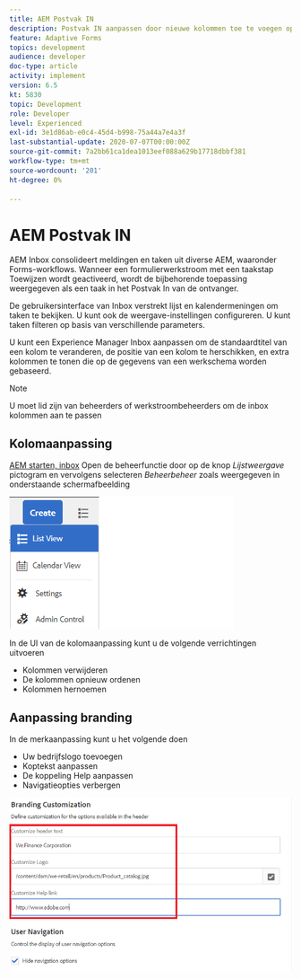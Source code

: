 ```yaml
---
title: AEM Postvak IN
description: Postvak IN aanpassen door nieuwe kolommen toe te voegen op basis van workflowgegevens
feature: Adaptive Forms
topics: development
audience: developer
doc-type: article
activity: implement
version: 6.5
kt: 5830
topic: Development
role: Developer
level: Experienced
exl-id: 3e1d86ab-e0c4-45d4-b998-75a44a7e4a3f
last-substantial-update: 2020-07-07T00:00:00Z
source-git-commit: 7a2bb61ca1dea1013eef088a629b17718dbbf381
workflow-type: tm+mt
source-wordcount: '201'
ht-degree: 0%

---
```


# AEM Postvak IN

AEM Inbox consolideert meldingen en taken uit diverse AEM, waaronder Forms-workflows. Wanneer een formulierwerkstroom met een taakstap Toewijzen wordt geactiveerd, wordt de bijbehorende toepassing weergegeven als een taak in het Postvak In van de ontvanger.

De gebruikersinterface van Inbox verstrekt lijst en kalendermeningen om taken te bekijken. U kunt ook de weergave-instellingen configureren. U kunt taken filteren op basis van verschillende parameters.

U kunt een Experience Manager Inbox aanpassen om de standaardtitel van een kolom te veranderen, de positie van een kolom te herschikken, en extra kolommen te tonen die op de gegevens van een werkschema worden gebaseerd.

>[!NOTE]
>
>U moet lid zijn van beheerders of werkstroombeheerders om de inbox kolommen aan te passen

## Kolomaanpassing

[AEM starten, inbox](http://localhost:4502/aem/inbox)
Open de beheerfunctie door op de knop _Lijstweergave_ pictogram en vervolgens selecteren _Beheerbeheer_ zoals weergegeven in onderstaande schermafbeelding

![beheer](assets/open-customization.png)

In de UI van de kolomaanpassing kunt u de volgende verrichtingen uitvoeren

* Kolommen verwijderen
* De kolommen opnieuw ordenen
* Kolommen hernoemen

## Aanpassing branding

In de merkaanpassing kunt u het volgende doen

* Uw bedrijfslogo toevoegen
* Koptekst aanpassen
* De koppeling Help aanpassen
* Navigatieopties verbergen

![inbox-branding](assets/branding-customization.PNG)
